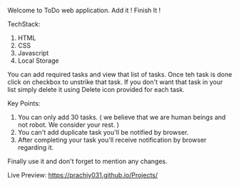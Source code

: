 Welcome to ToDo web application. Add it ! Finish It !

TechStack:
1) HTML
2) CSS
3) Javascript
4) Local Storage

You can add required tasks and view that list of tasks. Once teh task is done click on checkbox to unstrike that task.
If you don't want that task in your list simply delete it using Delete icon provided for each task.

Key Points:
1) You can only add 30 tasks. ( we believe that we are human beings and not robot. We consider your rest. )
2) You can't add duplicate task you'll be notified by browser.
3) After completing your task you'll receive notification by browser regarding it.

Finally use it and don't forget to mention any changes.


Live Preview:
https://prachiy031.github.io/Projects/
